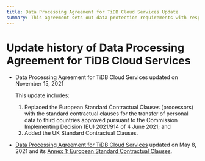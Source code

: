 ```yaml
---
title: Data Processing Agreement for TiDB Cloud Services Update
summary: This agreement sets out data protection requirements with respect to our processing of Your Content that is collected or stored for the purpose of providing TiDB Cloud Services.
---
```


# Update history of Data Processing Agreement for TiDB Cloud Services

- Data Processing Agreement for TiDB Cloud Services updated on November 15, 2021

  This update includes:

  1. Replaced the European Standard Contractual Clauses (processors) with the standard contractual clauses for the transfer of personal data to third countries approved pursuant to the Commission Implementing Decision (EU) 2021/914 of 4 June 2021; and
  2. Added the UK Standard Contractual Clauses.

- [Data Processing Agreement for TiDB Cloud Services](/legal/data-processing-agreement-for-tidb-cloud-services/archive/20210508-20211114) updated on May 8, 2021 and its [Annex 1: European Standard Contractual Clauses](/legal/european-standard-contractual-clauses/archive/20210508-20211114).
